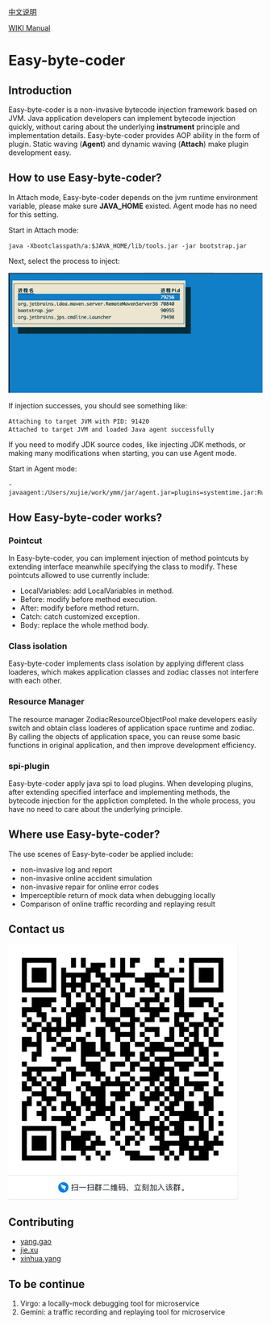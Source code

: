 

<a href="https://github.com/ymm-tech/easy-byte-coder/blob/master/README_CN.md" title="中文说明">中文说明</a>

<a href="https://github.com/ymm-tech/easy-byte-coder/wiki">WIKI Manual</a>

# Easy-byte-coder

## Introduction

Easy-byte-coder is a non-invasive bytecode injection framework based on JVM. Java application developers can implement bytecode injection quickly, without caring about the underlying **instrument** principle and implementation details. Easy-byte-coder provides AOP ability in the form of plugin. Static waving (**Agent**) and dynamic waving (**Attach**) make plugin development easy. 

## How to use Easy-byte-coder?

In Attach mode, Easy-byte-coder depends on the jvm runtime environment variable, please make sure **JAVA_HOME** existed. Agent mode has no need for this setting.

Start in Attach mode:

```
java -Xbootclasspath/a:$JAVA_HOME/lib/tools.jar -jar bootstrap.jar
```

 Next, select the process to inject:

![image-20200818201959949](./img/image-20200818201959949.png)

If injection successes, you should see something like:

```
Attaching to target JVM with PID: 91420
Attached to target JVM and loaded Java agent successfully
```

If you need to modify JDK source codes, like injecting JDK methods, or making many modifications when starting, you can use Agent mode.

Start in Agent mode:

```
-javaagent:/Users/xujie/work/ymm/jar/agent.jar=plugins=systemtime.jar:RunMode=mock
```

## How Easy-byte-coder works?

### Pointcut

In Easy-byte-coder, you can implement injection of method pointcuts by extending interface meanwhile specifying the class to modify. These pointcuts allowed to use currently include: 

- LocalVariables: add LocalVariables in method.
- Before: modify before method execution.
- After: modify before method return.
- Catch: catch customized exception.
- Body: replace the whole method body.

### Class isolation

Easy-byte-coder implements class isolation by applying different class loaderes, which makes application classes and zodiac classes not interfere with each other. 

### Resource Manager

The resource manager ZodiacResourceObjectPool make developers easily switch and obtain class loaderes of application space runtime and zodiac. By calling the objects of application space, you can reuse some basic functions in original application, and then improve development efficiency.

### spi-plugin

Easy-byte-coder apply java spi to load plugins. When developing plugins, after extending specified interface and implementing methods, the bytecode injection for the appliction completed. In the whole process, you have no need to care about the underlying principle.

## Where use Easy-byte-coder?

The use scenes of Easy-byte-coder be applied include:

- non-invasive log and report
- non-invasive online accident simulation
- non-invasive repair for online error codes
- Imperceptible return of mock data when debugging locally
- Comparison of online traffic recording and replaying result

## Contact us
![](./img/20200824164911.jpg)


## Contributing
- [yang.gao](https://github.com/gaozhaoyanghe)
- [jie.xu](https://github.com/njxjxj)
- [xinhua.yang](https://github.com/yangxinghua0716)


## To be continue 

1. Virgo: a locally-mock debugging tool for microservice
2. Gemini: a traffic recording and replaying tool for microservice



